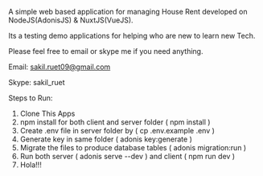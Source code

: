 A simple web based application for managing House Rent developed on NodeJS(AdonisJS) & NuxtJS(VueJS).

Its a testing demo applications for helping who are new to learn new Tech.

Please feel free to email or skype me if you need anything.

Email: sakil.ruet09@gmail.com

Skype: sakil_ruet

Steps to Run:

1. Clone This Apps
2. npm install for both client and server folder ( npm install )
3. Create .env file in server folder by ( cp .env.example .env )
4. Generate key in same folder ( adonis key:generate )
5. Migrate the files to produce database tables ( adonis migration:run )
6. Run both server ( adonis serve --dev ) and client ( npm run dev )
7. Hola!!!